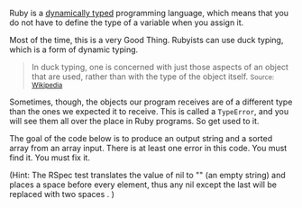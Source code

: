 Ruby is a [dynamically typed](http://en.wikipedia.org/wiki/Type_system#Dynamic_typing) programming language, which means that you do not have to define the type of a variable when you assign it.

Most of the time, this is a very Good Thing.  Rubyists can use duck typing, which is a form of dynamic typing.

> In duck typing, one is concerned with just those aspects of an object that are used, rather than with the type of the object itself.
> <small>Source: [Wikipedia](http://en.wikipedia.org/wiki/Duck_typing#In_Ruby)</small>

Sometimes, though, the objects our program receives are of a different type than the ones we expected it to receive.  This is called a `TypeError`, and you will see them all over the place in Ruby programs.  So get used to it.

The goal of the code below is to produce an output string and a sorted array from an array input.   There is at least one error in this code.  You must find it.  You must fix it.

(Hint:  The RSpec test translates the value of nil to "" (an empty string) and places a space before every element, thus any nil except the last will be replaced with two spaces . )
